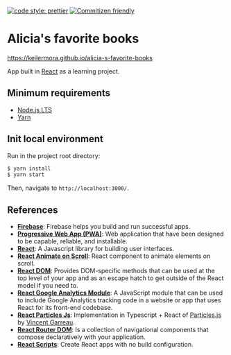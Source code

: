 [![code style: prettier](https://img.shields.io/badge/code_style-prettier-ff69b4.svg)](https://github.com/prettier/prettier)
[![Commitizen friendly](https://img.shields.io/badge/commitizen-friendly-brightgreen.svg)](http://commitizen.github.io/cz-cli/)

# Alicia's favorite books

https://keilermora.github.io/alicia-s-favorite-books

App built in [React](https://facebook.github.io/react/) as a learning project.

## Minimum requirements

- [Node.js LTS](https://nodejs.org/es/download/)
- [Yarn](https://classic.yarnpkg.com/en/docs/install)

## Init local environment

Run in the project root directory:

```sh
$ yarn install
$ yarn start
```

Then, navigate to `http://localhost:3000/`.

## References

- [**Firebase**](https://firebase.google.com/): Firebase helps you build and run successful apps.
- [**Progressive Web App (PWA)**](https://web.dev/progressive-web-apps/): Web application that have been designed to be capable, reliable, and installable.
- [**React**](https://github.com/facebook/react): A Javascript library for building user interfaces.
- [**React Animate on Scroll**](https://github.com/dbramwell/react-animate-on-scroll): React component to animate elements on scroll.
- [**React DOM**](https://facebook.github.io/react/docs/react-dom.html): Provides DOM-specific methods that can be used at the top level of your app and as an escape hatch to get outside of the React model if you need to.
- [**React Google Analytics Module**](https://github.com/react-ga/react-ga): A JavaScript module that can be used to include Google Analytics tracking code in a website or app that uses React for its front-end codebase.
- [**React Particles Js**](https://github.com/Wufe/react-particles-js): Implementation in Typescript + React of [Particles.js](https://github.com/VincentGarreau/particles.js) by [Vincent Garreau](https://github.com/VincentGarreau).
- [**React Router DOM**](https://reactrouter.com/web/guides/philosophy): Is a collection of navigational components that compose declaratively with your application.
- [**React Scripts**](https://github.com/facebook/create-react-app#readme): Create React apps with no build configuration.
